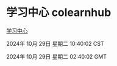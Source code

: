 # 学习中心 colearnhub
[学习中心](http://219.139.197.74:56308/colearnhub/)

2024年 10月 29日 星期二 10:40:02 CST

2024年 10月 29日 星期二 02:40:02 GMT
